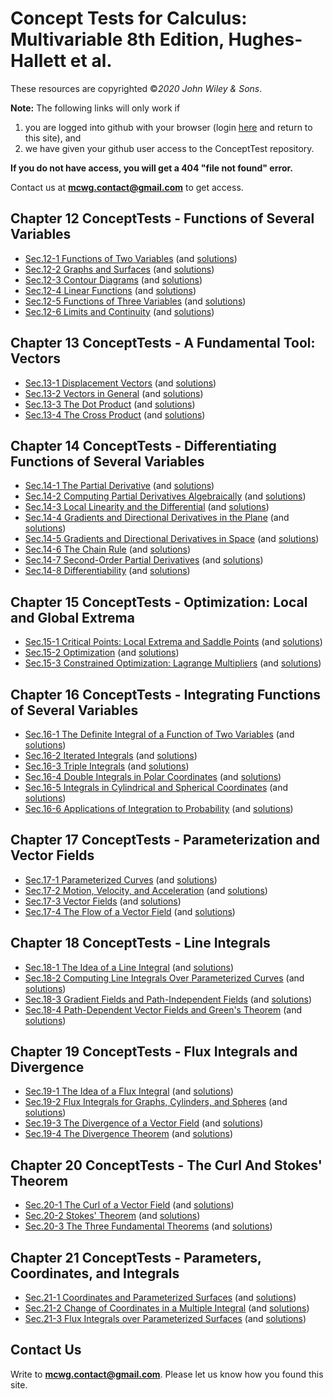 # Concept Tests for Calculus: Multivariable 8th Edition, Hughes-Hallett et al.

These resources are copyrighted ©*2020 John Wiley & Sons*.

**Note:** The following links will only work if 
1. you are logged into github with your browser (login [here](https://github.com/login) and return to this site), and 
2. we have given your github user access to the ConceptTest repository.  

**If you do not have access, you will get a 404 "file not found" error.**  

Contact us  at **mcwg.contact@gmail.com** to get access. 


## Chapter 12 ConceptTests - Functions of Several Variables
* [Sec.12-1 Functions of Two Variables](https://github.com/mcwg/DATA/blob/master/MultiConceptTests8e/12-1-ConceptTests-Single8e-HughesHallet.pdf) (and [solutions](https://github.com/mcwg/DATA/blob/master/MultiConceptTests8e/12-1-ConceptTests-Single8e-HughesHallet-sols.pdf)) 
* [Sec.12-2 Graphs and Surfaces](https://github.com/mcwg/DATA/blob/master/MultiConceptTests8e/12-2-ConceptTests-Single8e-HughesHallet.pdf) (and [solutions](https://github.com/mcwg/DATA/blob/master/MultiConceptTests8e/12-2-ConceptTests-Single8e-HughesHallet-sols.pdf)) 
* [Sec.12-3 Contour Diagrams](https://github.com/mcwg/DATA/blob/master/MultiConceptTests8e/12-3-ConceptTests-Single8e-HughesHallet.pdf) (and [solutions](https://github.com/mcwg/DATA/blob/master/MultiConceptTests8e/12-3-ConceptTests-Single8e-HughesHallet-sols.pdf)) 
* [Sec.12-4 Linear Functions](https://github.com/mcwg/DATA/blob/master/MultiConceptTests8e/12-4-ConceptTests-Single8e-HughesHallet.pdf) (and [solutions](https://github.com/mcwg/DATA/blob/master/MultiConceptTests8e/12-4-ConceptTests-Single8e-HughesHallet-sols.pdf)) 
* [Sec.12-5 Functions of Three Variables](https://github.com/mcwg/DATA/blob/master/MultiConceptTests8e/12-5-ConceptTests-Single8e-HughesHallet.pdf) (and [solutions](https://github.com/mcwg/DATA/blob/master/MultiConceptTests8e/12-5-ConceptTests-Single8e-HughesHallet-sols.pdf)) 
* [Sec.12-6 Limits and Continuity](https://github.com/mcwg/DATA/blob/master/MultiConceptTests8e/12-6-ConceptTests-Single8e-HughesHallet.pdf) (and [solutions](https://github.com/mcwg/DATA/blob/master/MultiConceptTests8e/12-6-ConceptTests-Single8e-HughesHallet-sols.pdf)) 

## Chapter 13 ConceptTests - A Fundamental Tool: Vectors
* [Sec.13-1 Displacement Vectors](https://github.com/mcwg/DATA/blob/master/MultiConceptTests8e/13-1-ConceptTests-Single8e-HughesHallet.pdf) (and [solutions](https://github.com/mcwg/DATA/blob/master/MultiConceptTests8e/13-1-ConceptTests-Single8e-HughesHallet-sols.pdf)) 
* [Sec.13-2 Vectors in General](https://github.com/mcwg/DATA/blob/master/MultiConceptTests8e/13-2-ConceptTests-Single8e-HughesHallet.pdf) (and [solutions](https://github.com/mcwg/DATA/blob/master/MultiConceptTests8e/13-2-ConceptTests-Single8e-HughesHallet-sols.pdf)) 
* [Sec.13-3 The Dot Product](https://github.com/mcwg/DATA/blob/master/MultiConceptTests8e/13-3-ConceptTests-Single8e-HughesHallet.pdf) (and [solutions](https://github.com/mcwg/DATA/blob/master/MultiConceptTests8e/13-3-ConceptTests-Single8e-HughesHallet-sols.pdf)) 
* [Sec.13-4 The Cross Product](https://github.com/mcwg/DATA/blob/master/MultiConceptTests8e/13-4-ConceptTests-Single8e-HughesHallet.pdf) (and [solutions](https://github.com/mcwg/DATA/blob/master/MultiConceptTests8e/13-4-ConceptTests-Single8e-HughesHallet-sols.pdf)) 

## Chapter 14 ConceptTests - Differentiating Functions of Several Variables
* [Sec.14-1 The Partial Derivative](https://github.com/mcwg/DATA/blob/master/MultiConceptTests8e/14-1-ConceptTests-Single8e-HughesHallet.pdf) (and [solutions](https://github.com/mcwg/DATA/blob/master/MultiConceptTests8e/14-1-ConceptTests-Single8e-HughesHallet-sols.pdf)) 
* [Sec.14-2 Computing Partial Derivatives Algebraically](https://github.com/mcwg/DATA/blob/master/MultiConceptTests8e/14-2-ConceptTests-Single8e-HughesHallet.pdf) (and [solutions](https://github.com/mcwg/DATA/blob/master/MultiConceptTests8e/14-2-ConceptTests-Single8e-HughesHallet-sols.pdf)) 
* [Sec.14-3 Local Linearity and the Differential](https://github.com/mcwg/DATA/blob/master/MultiConceptTests8e/14-3-ConceptTests-Single8e-HughesHallet.pdf) (and [solutions](https://github.com/mcwg/DATA/blob/master/MultiConceptTests8e/14-3-ConceptTests-Single8e-HughesHallet-sols.pdf)) 
* [Sec.14-4 Gradients and Directional Derivatives in the Plane](https://github.com/mcwg/DATA/blob/master/MultiConceptTests8e/14-4-ConceptTests-Single8e-HughesHallet.pdf) (and [solutions](https://github.com/mcwg/DATA/blob/master/MultiConceptTests8e/14-4-ConceptTests-Single8e-HughesHallet-sols.pdf)) 
* [Sec.14-5 Gradients and Directional Derivatives in Space](https://github.com/mcwg/DATA/blob/master/MultiConceptTests8e/14-5-ConceptTests-Single8e-HughesHallet.pdf) (and [solutions](https://github.com/mcwg/DATA/blob/master/MultiConceptTests8e/14-5-ConceptTests-Single8e-HughesHallet-sols.pdf)) 
* [Sec.14-6 The Chain Rule](https://github.com/mcwg/DATA/blob/master/MultiConceptTests8e/14-6-ConceptTests-Single8e-HughesHallet.pdf) (and [solutions](https://github.com/mcwg/DATA/blob/master/MultiConceptTests8e/14-6-ConceptTests-Single8e-HughesHallet-sols.pdf)) 
* [Sec.14-7 Second-Order Partial Derivatives](https://github.com/mcwg/DATA/blob/master/MultiConceptTests8e/14-7-ConceptTests-Single8e-HughesHallet.pdf) (and [solutions](https://github.com/mcwg/DATA/blob/master/MultiConceptTests8e/14-7-ConceptTests-Single8e-HughesHallet-sols.pdf)) 
* [Sec.14-8 Differentiability](https://github.com/mcwg/DATA/blob/master/MultiConceptTests8e/14-8-ConceptTests-Single8e-HughesHallet.pdf) (and [solutions](https://github.com/mcwg/DATA/blob/master/MultiConceptTests8e/14-8-ConceptTests-Single8e-HughesHallet-sols.pdf)) 

## Chapter 15 ConceptTests - Optimization: Local and Global Extrema
* [Sec.15-1 Critical Points: Local Extrema and Saddle Points](https://github.com/mcwg/DATA/blob/master/MultiConceptTests8e/15-1-ConceptTests-Single8e-HughesHallet.pdf) (and [solutions](https://github.com/mcwg/DATA/blob/master/MultiConceptTests8e/15-1-ConceptTests-Single8e-HughesHallet-sols.pdf)) 
* [Sec.15-2 Optimization](https://github.com/mcwg/DATA/blob/master/MultiConceptTests8e/15-2-ConceptTests-Single8e-HughesHallet.pdf) (and [solutions](https://github.com/mcwg/DATA/blob/master/MultiConceptTests8e/15-2-ConceptTests-Single8e-HughesHallet-sols.pdf)) 
* [Sec.15-3 Constrained Optimization: Lagrange Multipliers](https://github.com/mcwg/DATA/blob/master/MultiConceptTests8e/15-3-ConceptTests-Single8e-HughesHallet.pdf) (and [solutions](https://github.com/mcwg/DATA/blob/master/MultiConceptTests8e/15-3-ConceptTests-Single8e-HughesHallet-sols.pdf)) 

## Chapter 16 ConceptTests - Integrating Functions of Several Variables
* [Sec.16-1 The Definite Integral of a Function of Two Variables](https://github.com/mcwg/DATA/blob/master/MultiConceptTests8e/16-1-ConceptTests-Single8e-HughesHallet.pdf) (and [solutions](https://github.com/mcwg/DATA/blob/master/MultiConceptTests8e/16-1-ConceptTests-Single8e-HughesHallet-sols.pdf))
* [Sec.16-2 Iterated Integrals](https://github.com/mcwg/DATA/blob/master/MultiConceptTests8e/16-2-ConceptTests-Single8e-HughesHallet.pdf) (and [solutions](https://github.com/mcwg/DATA/blob/master/MultiConceptTests8e/16-2-ConceptTests-Single8e-HughesHallet-sols.pdf))
* [Sec.16-3 Triple Integrals](https://github.com/mcwg/DATA/blob/master/MultiConceptTests8e/16-3-ConceptTests-Single8e-HughesHallet.pdf) (and [solutions](https://github.com/mcwg/DATA/blob/master/MultiConceptTests8e/16-3-ConceptTests-Single8e-HughesHallet-sols.pdf))
* [Sec.16-4 Double Integrals in Polar Coordinates](https://github.com/mcwg/DATA/blob/master/MultiConceptTests8e/16-4-ConceptTests-Single8e-HughesHallet.pdf) (and [solutions](https://github.com/mcwg/DATA/blob/master/MultiConceptTests8e/16-4-ConceptTests-Single8e-HughesHallet-sols.pdf))
* [Sec.16-5 Integrals in Cylindrical and Spherical Coordinates](https://github.com/mcwg/DATA/blob/master/MultiConceptTests8e/16-5-ConceptTests-Single8e-HughesHallet.pdf) (and [solutions](https://github.com/mcwg/DATA/blob/master/MultiConceptTests8e/16-5-ConceptTests-Single8e-HughesHallet-sols.pdf))
* [Sec.16-6 Applications of Integration to Probability](https://github.com/mcwg/DATA/blob/master/MultiConceptTests8e/16-6-ConceptTests-Single8e-HughesHallet.pdf) (and [solutions](https://github.com/mcwg/DATA/blob/master/MultiConceptTests8e/16-6-ConceptTests-Single8e-HughesHallet-sols.pdf))

## Chapter 17 ConceptTests - Parameterization and Vector Fields
* [Sec.17-1 Parameterized Curves](https://github.com/mcwg/DATA/blob/master/MultiConceptTests8e/17-1-ConceptTests-Single8e-HughesHallet.pdf) (and [solutions](https://github.com/mcwg/DATA/blob/master/MultiConceptTests8e/17-1-ConceptTests-Single8e-HughesHallet-sols.pdf))
* [Sec.17-2 Motion, Velocity, and Acceleration](https://github.com/mcwg/DATA/blob/master/MultiConceptTests8e/17-2-ConceptTests-Single8e-HughesHallet.pdf) (and [solutions](https://github.com/mcwg/DATA/blob/master/MultiConceptTests8e/17-2-ConceptTests-Single8e-HughesHallet-sols.pdf))
* [Sec.17-3 Vector Fields](https://github.com/mcwg/DATA/blob/master/MultiConceptTests8e/17-3-ConceptTests-Single8e-HughesHallet.pdf) (and [solutions](https://github.com/mcwg/DATA/blob/master/MultiConceptTests8e/17-3-ConceptTests-Single8e-HughesHallet-sols.pdf))
* [Sec.17-4 The Flow of a Vector Field](https://github.com/mcwg/DATA/blob/master/MultiConceptTests8e/17-4-ConceptTests-Single8e-HughesHallet.pdf) (and [solutions](https://github.com/mcwg/DATA/blob/master/MultiConceptTests8e/17-4-ConceptTests-Single8e-HughesHallet-sols.pdf))

## Chapter 18 ConceptTests - Line Integrals
* [Sec.18-1 The Idea of a Line Integral](https://github.com/mcwg/DATA/blob/master/MultiConceptTests8e/18-1-ConceptTests-Single8e-HughesHallet.pdf) (and [solutions](https://github.com/mcwg/DATA/blob/master/MultiConceptTests8e/18-1-ConceptTests-Single8e-HughesHallet-sols.pdf))
* [Sec.18-2 Computing Line Integrals Over Parameterized Curves](https://github.com/mcwg/DATA/blob/master/MultiConceptTests8e/18-2-ConceptTests-Single8e-HughesHallet.pdf) (and [solutions](https://github.com/mcwg/DATA/blob/master/MultiConceptTests8e/18-2-ConceptTests-Single8e-HughesHallet-sols.pdf))
* [Sec.18-3 Gradient Fields and Path-Independent Fields](https://github.com/mcwg/DATA/blob/master/MultiConceptTests8e/18-3-ConceptTests-Single8e-HughesHallet.pdf) (and [solutions](https://github.com/mcwg/DATA/blob/master/MultiConceptTests8e/18-3-ConceptTests-Single8e-HughesHallet-sols.pdf))
* [Sec.18-4 Path-Dependent Vector Fields and Green's Theorem](https://github.com/mcwg/DATA/blob/master/MultiConceptTests8e/18-4-ConceptTests-Single8e-HughesHallet.pdf) (and [solutions](https://github.com/mcwg/DATA/blob/master/MultiConceptTests8e/18-4-ConceptTests-Single8e-HughesHallet-sols.pdf))

## Chapter 19 ConceptTests - Flux Integrals and Divergence
* [Sec.19-1 The Idea of a Flux Integral](https://github.com/mcwg/DATA/blob/master/MultiConceptTests8e/19-1-ConceptTests-Single8e-HughesHallet.pdf) (and [solutions](https://github.com/mcwg/DATA/blob/master/MultiConceptTests8e/19-1-ConceptTests-Single8e-HughesHallet-sols.pdf))
* [Sec.19-2 Flux Integrals for Graphs, Cylinders, and Spheres](https://github.com/mcwg/DATA/blob/master/MultiConceptTests8e/19-2-ConceptTests-Single8e-HughesHallet.pdf) (and [solutions](https://github.com/mcwg/DATA/blob/master/MultiConceptTests8e/19-2-ConceptTests-Single8e-HughesHallet-sols.pdf))
* [Sec.19-3 The Divergence of a Vector Field](https://github.com/mcwg/DATA/blob/master/MultiConceptTests8e/19-3-ConceptTests-Single8e-HughesHallet.pdf) (and [solutions](https://github.com/mcwg/DATA/blob/master/MultiConceptTests8e/19-3-ConceptTests-Single8e-HughesHallet-sols.pdf))
* [Sec.19-4 The Divergence Theorem](https://github.com/mcwg/DATA/blob/master/MultiConceptTests8e/19-4-ConceptTests-Single8e-HughesHallet.pdf) (and [solutions](https://github.com/mcwg/DATA/blob/master/MultiConceptTests8e/19-4-ConceptTests-Single8e-HughesHallet-sols.pdf))

## Chapter 20 ConceptTests - The Curl And Stokes' Theorem
* [Sec.20-1 The Curl of a Vector Field](https://github.com/mcwg/DATA/blob/master/MultiConceptTests8e/20-1-ConceptTests-Single8e-HughesHallet.pdf) (and [solutions](https://github.com/mcwg/DATA/blob/master/MultiConceptTests8e/20-1-ConceptTests-Single8e-HughesHallet-sols.pdf))
* [Sec.20-2 Stokes' Theorem](https://github.com/mcwg/DATA/blob/master/MultiConceptTests8e/20-2-ConceptTests-Single8e-HughesHallet.pdf) (and [solutions](https://github.com/mcwg/DATA/blob/master/MultiConceptTests8e/20-2-ConceptTests-Single8e-HughesHallet-sols.pdf))
* [Sec.20-3 The Three Fundamental Theorems](https://github.com/mcwg/DATA/blob/master/MultiConceptTests8e/20-3-ConceptTests-Single8e-HughesHallet.pdf) (and [solutions](https://github.com/mcwg/DATA/blob/master/MultiConceptTests8e/20-3-ConceptTests-Single8e-HughesHallet-sols.pdf))

## Chapter 21 ConceptTests - Parameters, Coordinates, and Integrals
* [Sec.21-1 Coordinates and Parameterized Surfaces](https://github.com/mcwg/DATA/blob/master/MultiConceptTests8e/21-1-ConceptTests-Single8e-HughesHallet.pdf) (and [solutions](https://github.com/mcwg/DATA/blob/master/MultiConceptTests8e/21-1-ConceptTests-Single8e-HughesHallet-sols.pdf))
* [Sec.21-2 Change of Coordinates in a Multiple Integral](https://github.com/mcwg/DATA/blob/master/MultiConceptTests8e/21-2-ConceptTests-Single8e-HughesHallet.pdf) (and [solutions](https://github.com/mcwg/DATA/blob/master/MultiConceptTests8e/21-2-ConceptTests-Single8e-HughesHallet-sols.pdf))
* [Sec.21-3 Flux Integrals over Parameterized Surfaces](https://github.com/mcwg/DATA/blob/master/MultiConceptTests8e/21-3-ConceptTests-Single8e-HughesHallet.pdf) (and [solutions](https://github.com/mcwg/DATA/blob/master/MultiConceptTests8e/21-3-ConceptTests-Single8e-HughesHallet-sols.pdf))


## Contact Us
Write to **mcwg.contact@gmail.com**. Please let us know how you found this site.
